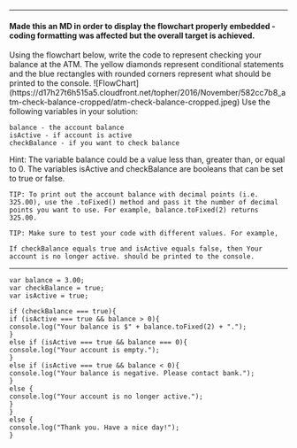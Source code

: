 
***********************************************************************************************************************************************
<h4>Made this an MD in order to display the flowchart properly embedded - coding formatting was affected but the overall target is achieved. </h4>
Using the flowchart below, write the code to represent checking your balance at the ATM. The yellow diamonds represent conditional statements and the blue rectangles with rounded corners represent what should be printed to the console.
![FlowChart](https://d17h27t6h515a5.cloudfront.net/topher/2016/November/582cc7b8_atm-check-balance-cropped/atm-check-balance-cropped.jpeg)
Use the following variables in your solution:

    balance - the account balance
    isActive - if account is active
    checkBalance - if you want to check balance

Hint: The variable balance could be a value less than, greater than, or equal to 0. The variables isActive and checkBalance are booleans that can be set to true or false.

    TIP: To print out the account balance with decimal points (i.e. 325.00), use the .toFixed() method and pass it the number of decimal points you want to use. For example, balance.toFixed(2) returns 325.00.

    TIP: Make sure to test your code with different values. For example,

    If checkBalance equals true and isActive equals false, then Your account is no longer active. should be printed to the console.
********************************************************************************************************************************************
```
var balance = 3.00;
var checkBalance = true;
var isActive = true;

if (checkBalance === true){
if (isActive === true && balance > 0){
console.log("Your balance is $" + balance.toFixed(2) + ".");
}
else if (isActive === true && balance === 0){
console.log("Your account is empty.");
}
else if (isActive === true && balance < 0){
console.log("Your balance is negative. Please contact bank.");
}
else {
console.log("Your account is no longer active.");
}
}
else {
console.log("Thank you. Have a nice day!");
}
```
